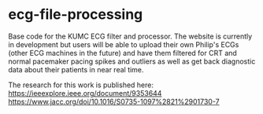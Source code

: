 # ecg-file-processing
Base code for the KUMC ECG filter and processor. The website is currently in development but users will be able to upload their own Philip's ECGs (other ECG machines in the future) and have them filtered for CRT and normal pacemaker pacing spikes and outliers as well as get back diagnostic data about their patients in near real time.

The research for this work is published here:
https://ieeexplore.ieee.org/document/9353644
https://www.jacc.org/doi/10.1016/S0735-1097%2821%2901730-7
